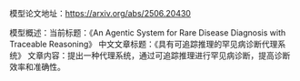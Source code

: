 模型论文地址：https://arxiv.org/abs/2506.20430

模型概述：当前标题：《An Agentic System for Rare Disease Diagnosis with Traceable Reasoning》
中文文章标题：《具有可追踪推理的罕见病诊断代理系统》
文章内容：提出一种代理系统，通过可追踪推理进行罕见病诊断，提高诊断效率和准确性。
